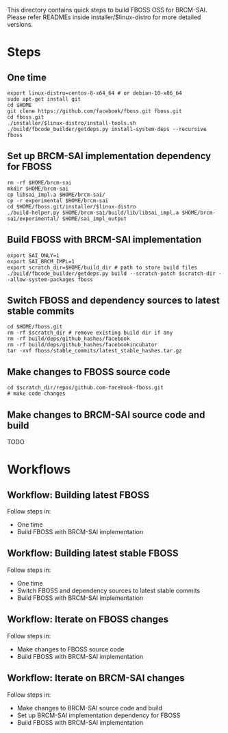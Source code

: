 This directory contains quick steps to build FBOSS OSS for BRCM-SAI.
Please refer READMEs inside installer/$linux-distro for more detailed versions.

# Steps

## One time

```
export linux-distro=centos-8-x64_64 # or debian-10-x86_64
sudo apt-get install git
cd $HOME
git clone https://github.com/facebook/fboss.git fboss.git
cd fboss.git
./installer/$linux-distro/install-tools.sh
./build/fbcode_builder/getdeps.py install-system-deps --recursive fboss
```

## Set up BRCM-SAI implementation dependency for FBOSS

```
rm -rf $HOME/brcm-sai
mkdir $HOME/brcm-sai
cp libsai_impl.a $HOME/brcm-sai/
cp -r experimental $HOME/brcm-sai
cd $HOME/fboss.git/installer/$linux-distro
./build-helper.py $HOME/brcm-sai/build/lib/libsai_impl.a $HOME/brcm-sai/experimental/ $HOME/sai_impl_output
```

## Build FBOSS with BRCM-SAI implementation

```
export SAI_ONLY=1
export SAI_BRCM_IMPL=1
export scratch_dir=$HOME/build_dir # path to store build files
./build/fbcode_builder/getdeps.py build --scratch-patch $scratch-dir --allow-system-packages fboss
```

## Switch FBOSS and dependency sources to latest stable commits

```
cd $HOME/fboss.git
rm -rf $scratch_dir # remove existing build dir if any
rm -rf build/deps/github_hashes/facebook
rm -rf build/deps/github_hashes/facebookincubator
tar -xvf fboss/stable_commits/latest_stable_hashes.tar.gz
```

## Make changes to FBOSS source code

```
cd $scratch_dir/repos/github.com-facebook-fboss.git
# make code changes
```

## Make changes to BRCM-SAI source code and build
  TODO

# Workflows

## Workflow: Building latest FBOSS
  Follow steps in:
  - One time
  - Build FBOSS with BRCM-SAI implementation

## Workflow: Building latest stable FBOSS
  Follow steps in:
  - One time
  - Switch FBOSS and dependency sources to latest stable commits
  - Build FBOSS with BRCM-SAI implementation

## Workflow: Iterate on FBOSS changes
  Follow steps in:
  - Make changes to FBOSS source code
  - Build FBOSS with BRCM-SAI implementation

## Workflow: Iterate on BRCM-SAI changes
  Follow steps in:
  - Make changes to BRCM-SAI source code and build
  - Set up BRCM-SAI implementation dependency for FBOSS
  - Build FBOSS with BRCM-SAI implementation
